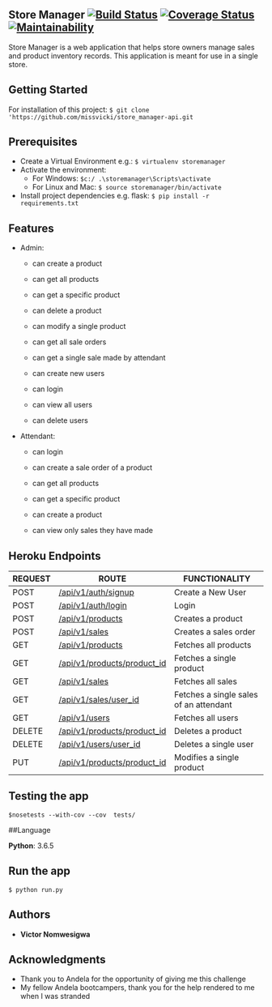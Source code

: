 ## Store Manager [![Build Status](https://travis-ci.org/missvicki/store_manager-api.svg?branch=heroku)](https://travis-ci.org/missvicki/store_manager-api) [![Coverage Status](https://coveralls.io/repos/github/missvicki/store_manager-api/badge.svg?branch=heroku)](https://coveralls.io/github/missvicki/store_manager-api?branch=heroku) [![Maintainability](https://api.codeclimate.com/v1/badges/a68f287f8f7b9bf13c07/maintainability)](https://codeclimate.com/github/missvicki/store_manager-api/maintainability)

Store Manager is a web application that helps store owners manage sales and product inventory records. This application is meant for use in a single store.    

## Getting Started

For installation of this project:  `$ git clone 'https://github.com/missvicki/store_manager-api.git`

## Prerequisites

* Create a Virtual Environment e.g.: `$ virtualenv storemanager`
* Activate the environment: 
    * For Windows: `$c:/ .\storemanager\Scripts\activate`
    * For Linux and Mac: `$ source storemanager/bin/activate`
* Install project dependencies e.g. flask: `$ pip install -r requirements.txt`

## Features

* Admin: 
    * can create a product
    * can get all products
    * can get a specific product 
    * can delete a product
    * can modify a single product

    * can get all sale orders
    * can get a single sale made by attendant

    * can create new users
    * can login
    * can view all users
    * can delete users


* Attendant:
    * can login

    * can create a sale order of a product

    * can get all products 
    * can get a specific product
    * can create a product

    * can view only sales they have made


## Heroku Endpoints

| REQUEST | ROUTE | FUNCTIONALITY |
| ------- | ----- | ------------- |
| POST |[/api/v1/auth/signup](https://store-manager-api-.herokuapp.com/api/v1/auth/signup)|Create a New User|
| POST |[/api/v1/auth/login](https://store-manager-api-.herokuapp.com/api/v1/auth/login)|Login|
| POST | [/api/v1/products](https://store-manager-api-.herokuapp.com/api/v1/products) | Creates a product |
| POST | [/api/v1/sales](https://store-manager-api-.herokuapp.com/api/v1/sales) | Creates a sales order |
| GET | [/api/v1/products](https://store-manager-api-.herokuapp.com/api/v1/products) | Fetches all products|
| GET | [/api/v1/products/product_id](https://store-manager-api-.herokuapp.com/api/v1/products/1) | Fetches a single product |
| GET | [/api/v1/sales](https://store-manager-api-.herokuapp.com/api/v1/sales) | Fetches all sales |
| GET | [/api/v1/sales/user_id](https://store-manager-api-.herokuapp.com/api/v1/sales/2) | Fetches a single sales of an attendant |
| GET | [/api/v1/users](https://store-manager-api-.herokuapp.com/api/v1/users) | Fetches all users |
| DELETE | [/api/v1/products/product_id](https://store-manager-api-.herokuapp.com/api/v1/products/1) | Deletes a product |
| DELETE | [/api/v1/users/user_id](https://store-manager-api-.herokuapp.com/api/v1/users/1) | Deletes a single user |
| PUT | [/api/v1/products/product_id](https://store-manager-api-.herokuapp.com/api/v1/products/1) | Modifies a single product |

## Testing the app

`$nosetests --with-cov --cov  tests/`
  
##Language

**Python**: 3.6.5

## Run the app

`$ python run.py`

## Authors

* **Victor Nomwesigwa**

## Acknowledgments

* Thank you to Andela for the opportunity of giving me this challenge
* My fellow Andela bootcampers, thank you for the help rendered to me when I was stranded





